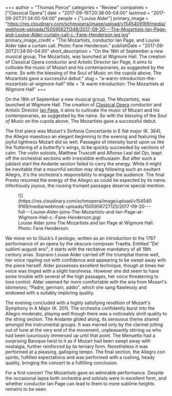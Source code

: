 +++
author = "Thomas Pierce"
categories = "Review"
companies = ["Classical Opera"]
date = "2017-09-19T20:38:00-04:00"
lastmod = "2017-09-20T21:34:00-04:00"
people = ["Louise Alder"]
primary_image = "https://res.cloudinary.com/schmopera/image/upload/v1545409169/media/webhook-uploads/1505956211348/2017-09-20---The-Mozartists-Ian-Page-and-Louise-Alder-curtain-call-c.-Fane-Henderson.jpg.jpg"
primary_image_credit = "The Mozartists, conductor Ian Page, and Louise Alder take a curtain call. Photo: Fane Henderson."
publishDate = "2017-09-20T21:34:00-04:00"
short_description = "On the 18th of September a new musical group, The Mozartists, was launched at Wigmore Hall. The creation of Classical Opera conductor and Artistic Director Ian Page, it aims to cultivate the music of Mozart and his contemporaries, as suggested by the name. So with the blessing of the Soul of Music on the cupola above, The Mozartists gave a successful debut."
slug = "a-warm-introduction-the-mozartists-at-wigmore-hall"
title = "A warm introduction: The Mozartists at Wigmore Hall"
+++

On the 18th of September a new musical group, The Mozartists, was launched at Wigmore Hall. The creation of [Classical Opera](/scene/companies/classical-opera/) conductor and Artistic Director [Ian Page](/ian-page-mozart-imagination/), it aims to cultivate the music of Mozart and his contemporaries, as suggested by the name. So with the blessing of the *Soul of Music* on the cupola above, The Mozartists gave a successful debut. 

The first piece was Mozart's Sinfonia Concertante in E flat major (K. 364), the Allegro maestoso an elegant beginning to the evening and featuring the joyful lightness Mozart did so well. Passages of intensity burst upon us like the fluttering of a butterfly's wings, to be quickly succeeded by sections of calm. The violin soloists, Matthew Truscott and Alfonso Leal del Ojo, leapt off the orchestral sections with irresistible enthusiasm. But after such a jubilant start the Andante section failed to carry the energy. While it might be inevitable that a mournful section may drag following such an exultant Allegro, it's the orchestra's responsibility to engage the audience. The final Presto resumed the energy of the Allegro as could be expected by its name. Infectiously joyous, the rousing trumpet passages deserve special mention.

<figure data-type="image">
![](https://res.cloudinary.com/schmopera/image/upload/v1545409169/media/webhook-uploads/1505956727125/2017-09-20---full---Louise-Alder-joins-The-Mozartists-and-Ian-Page-at-Wigmore-Hall-c.-Fane-Henderson.jpg)
<figcaption>Louise Alder joins The Mozartists and Ian Page at Wigmore Hall. Photo: Fane Henderson.</figcaption>
</figure>

We move on to Gluck’s *Il prologo*, written as an introduction to the 1767 performance of an opera by the obscure composer Traetta. Entitled "De’ sublimi augusti eroi", it starts with the recitative mandatory of all 18th century arias. Soprano Louise Alder carried off the triumphal theme well, her voice rippling out with confidence and appearing to be swept away with the piece herself. Alder possesses excellent technique, though at times her voice was tinged with a slight harshness. However she did seem to have some trouble with several of the high passages, her voice threatening to lose control. Alder seemed far more comfortable with the aria from Mozart's *Idomeneo*, "Padre, germani, addio", which she sang flawlessly and endowed with a suitably imploring quality. 

The evening concluded with a highly satisfying rendition of Mozart's Symphony in A Major (K. 201). The orchestra confidently burst into the Allegro moderato, playing well though there was a noticeably shrill quality to the string section. The Andante glided along, its sensuous theme shared amongst the instrumental groups. It was marred only by the clarinet jolting out of tune at the very end of the movement, unpleasantly stirring us who had been luxuriously immersed up until that point. The Menuetto had a surprising Baroque twist to it as if Mozart had been swept away with nostalgia, further reinforced by its ternary form. Nonetheless it was performed at a pleasing, galloping tempo. The final section, the Allegro con spirito, fulfilled expectations and was performed with a rushing, heady quality, bringing the concert to a fulfilling conclusion. 

For a first concert The Mozartists gave an admirable performance. Despite the occasional lapse both orchestra and soloists were in excellent form, and whether conductor Ian Page can lead to them to more sublime heights remains to be seen.
